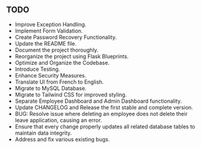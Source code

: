 ## TODO
- Improve Exception Handling.
- Implement Form Validation.
- Create Password Recovery Functionality.
- Update the README file.
- Document the project thoroughly.
- Reorganize the project using Flask Blueprints.
- Optimize and Organize the Codebase.
- Introduce Testing.
- Enhance Security Measures.
- Translate UI from French to English.
- Migrate to MySQL Database.
- Migrate to Tailwind CSS for improved styling.
- Separate Employee Dashboard and Admin Dashboard functionality.
- Update CHANGELOG and Release the first stable and complete version.
- BUG: Resolve issue where deleting an employee does not delete their leave application, causing an error.
- Ensure that every change properly updates all related database tables to maintain data integrity.
- Address and fix various existing bugs.